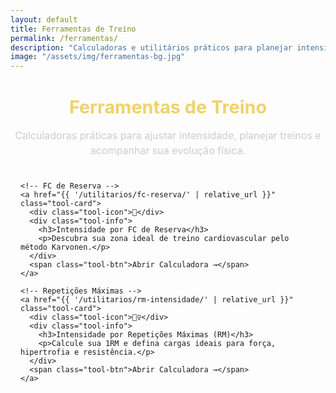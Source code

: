 ```yaml
---
layout: default
title: Ferramentas de Treino
permalink: /ferramentas/
description: "Calculadoras e utilitários práticos para planejar intensidade, carga e frequência de treino com base científica."
image: "/assets/img/ferramentas-bg.jpg"
---
```


<section class="tools-hero">
  <h1>Ferramentas de Treino</h1>
  <p>Calculadoras práticas para ajustar intensidade, planejar treinos e acompanhar sua evolução física.</p>
</section>

<section class="tools-list">
  <div class="tools-grid">

    <!-- FC de Reserva -->
    <a href="{{ '/utilitarios/fc-reserva/' | relative_url }}" class="tool-card">
      <div class="tool-icon">💓</div>
      <div class="tool-info">
        <h3>Intensidade por FC de Reserva</h3>
        <p>Descubra sua zona ideal de treino cardiovascular pelo método Karvonen.</p>
      </div>
      <span class="tool-btn">Abrir Calculadora →</span>
    </a>

    <!-- Repetições Máximas -->
    <a href="{{ '/utilitarios/rm-intensidade/' | relative_url }}" class="tool-card">
      <div class="tool-icon">🏋️‍♀️</div>
      <div class="tool-info">
        <h3>Intensidade por Repetições Máximas (RM)</h3>
        <p>Calcule sua 1RM e defina cargas ideais para força, hipertrofia e resistência.</p>
      </div>
      <span class="tool-btn">Abrir Calculadora →</span>
    </a>

  </div>
</section>

<style>
/* === FERRAMENTAS === */
.tools-hero {
  text-align: center;
  margin: 2rem auto 1.5rem;
  max-width: 850px;
}
.tools-hero h1 {
  color: #f0d26a;
  font-size: 1.8rem;
  margin-bottom: .5rem;
}
.tools-hero p {
  color: #ccc;
  font-size: 1rem;
  line-height: 1.5;
}

.tools-list {
  max-width: 900px;
  margin: 1rem auto 3rem;
  padding: 0 1rem;
}
.tools-grid {
  display: grid;
  gap: 1.5rem;
  grid-template-columns: repeat(auto-fit, minmax(260px, 1fr));
}
.tool-card {
  background: #0f0f0f;
  border: 1px solid #1f1f1f;
  border-radius: 16px;
  padding: 1.5rem 1rem;
  text-decoration: none;
  color: #fff;
  display: flex;
  flex-direction: column;
  align-items: flex-start;
  justify-content: space-between;
  transition: .25s ease;
}
.tool-card:hover {
  transform: translateY(-3px);
  border-color: #d62828;
}
.tool-icon {
  font-size: 2rem;
  margin-bottom: .75rem;
}
.tool-info h3 {
  color: #f0d26a;
  font-size: 1.1rem;
  margin-bottom: .3rem;
}
.tool-info p {
  color: #bbb;
  font-size: .9rem;
  line-height: 1.4;
}
.tool-btn {
  margin-top: 1rem;
  color: #d62828;
  font-weight: 600;
  font-size: .9rem;
}
</style>

